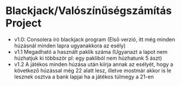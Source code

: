 # Blackjack/Valószínűségszámítás Project

* v1.0: Consolera író blackjack program (Első verzió, itt még minden húzásnál minden lapra ugyanakkora az esély)
* v1.1 Megadható a használt paklik száma (Ugyanazt a lapot nem húzhatjuk ki többször pl: egy pakliból nem húzhatunk 5 ászt)
* v1.2 A játékos minden húzása után kiírja annak az esélyét, hogy a következő húzással még 22 alatt lesz, illetve mostmár akkor is le lesznek osztva a bank lapjai ha a játékos túlmegy a 21-en

